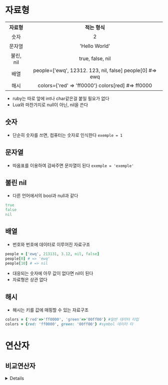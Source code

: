 # 자료형

<table style="margin:auto; width: 100%; text-size: 50px">
<tr>
<th style="text-align: center; padding: auto">
자료형
</th>
<th style="text-align: center; padding: auto">
적는 형식
</th>
</tr>
<tr>
<td style="text-align: center; padding: auto">
숫자
</td >
<td style="text-align: center; padding: auto">
2
</td>
</tr>
<tr>
<td style="text-align: center; padding: auto">
문자열
</td>
<td style="text-align: center; padding: auto">
'Hello World'
</td>
</tr>
<tr >
<td style="text-align: center; padding: auto">
불린, nil
</td>
<td style="text-align: center; padding: auto">
true, false, nil
</td>
</tr>
<tr>
<td style="text-align: center; padding: auto">
배열
</td>
<td style="text-align: center; padding: auto">
people=['ewq', 12312. 123, nil, false]
people[0] #=> ewq
</td>
</tr>
<tr>
<td style="text-align: center; padding: auto">
해시
</td>
<td style="text-align: center; padding: auto">
colors={'red' => 'ff0000'}
colors[red] #=> ff0000
</td>
</tr>
</table>

- ruby는 따로 앞에 int나 char같은걸 붙일 필요가 없다
- Lua와 마찬가지로 null이 아닌, nil을 쓴다 
## 숫자
 - 단순히 숫자를 쓰면, 컴퓨터는 숫자로 인식한다
 `exemple = 1`

## 문자열
- 따옴표를 이용하여 감싸주면 문자열이 된다
`exemple = 'exemple'`

## 불린 nil

- 다른 언어에서의 bool과 null과 같다
```ruby
true
false
nil
```

## 배열

- 번호와 번호에 데이터로 이루어진 자료구조

```ruby
people = ['ewq', 213131, 3.12, nil, false]
people[0] # => 'ewq'
people[10] # => nil
```
- 대응되는 숫자에 아무 값이 없다면 nil이 된다
- 자료형은 상관 없다

## 해시

- 해시는 키를 값에 매핑할 수 있는 자료구조 

```ruby
colors = {'red'=>'ff0000', 'green'=>'00ff00'} #일반 데이터 타입
colors = {red: 'ff0000', green: '00ff00'} #symbol 데이터 타
```
# 연산자

## 비교연산자

<details>

| **연산자 종류**  | **연산자**    | **설명**                               | **예제**                |
| ----------- | ---------- | ------------------------------------ | --------------------- |
| **산술 연산자**  | `+`        | 덧셈                                   | `a + b`               |
|             | `-`        | 뺄셈                                   | `a - b`               |
|             | `*`        | 곱셈                                   | `a * b`               |
|             | `/`        | 나눗셈                                  | `a / b`               |
|             | `%`        | 나머지                                  | `a % b`               |
|             | `**`       | 거듭제곱                                 | `a ** b`              |
| **비교 연산자**  | `==`       | 두 값이 같은지 비교                          | `a == b`              |
|             | `!=`       | 두 값이 다른지 비교                          | `a != b`              |
|             | `>`        | 크기 비교 (왼쪽이 큰 경우 참)                   | `a > b`               |
|             | `<`        | 크기 비교 (오른쪽이 큰 경우 참)                  | `a < b`               |
|             | `>=`       | 크기 비교 (왼쪽이 크거나 같은 경우 참)              | `a >= b`              |
|             | `<=`       | 크기 비교 (오른쪽이 크거나 같은 경우 참)             | `a <= b`              |
|             | `<=>`      | 비교 연산자 (왼쪽이 크면 1, 같으면 0, 오른쪽이 크면 -1) | `a <=> b`             |
|             | `===`      | case 문에서 동일한지 비교                     | `(1..10) === 5`       |
| **대입 연산자**  | `=`        | 대입                                   | `a = b`               |
|             | `+=`       | 더한 값을 대입                             | `a += b`              |
|             | `-=`       | 뺀 값을 대입                              | `a -= b`              |
|             | `*=`       | 곱한 값을 대입                             | `a *= b`              |
|             | `/=`       | 나눈 값을 대입                             | `a /= b`              |
|             | `%=`       | 나머지 값을 대입                            | `a %= b`              |
|             | `**=`      | 거듭제곱한 값을 대입                          | `a **= b`             |
| **논리 연산자**  | `&&`       | 논리 AND                               | `a && b`              |
|             | `\|`       | 논리 OR                                | `a \| b`              |
|             | `!`        | 논리 NOT                               | `!a`                  |
|             | `and`      | 논리 AND (우선 순위가 낮음)                   | `a and b`             |
|             | `or`       | 논리 OR (우선 순위가 낮음)                    | `a or b`              |
|             | `not`      | 논리 NOT (우선 순위가 낮음)                   | `not a`               |
| **비트 연산자**  | `&`        | 비트 AND                               | `a & b`               |
|             | `\|`       | 비트 OR                                | `a \| b`              |
|             | `^`        | 비트 XOR                               | `a ^ b`               |
|             | `~`        | 비트 NOT                               | `~a`                  |
|             | `<<`       | 비트 왼쪽 시프트                            | `a << b`              |
|             | `>>`       | 비트 오른쪽 시프트                           | `a >> b`              |
| **조건부 연산자** | `?:`       | 삼항 조건 연산자                            | `a ? b : c`           |
| **범위 연산자**  | `..`       | 두 값을 포함하는 범위                         | `(1..10)`             |
|             | `...`      | 끝 값을 포함하지 않는 범위                      | `(1...10)`            |
| **기타 연산자**  | `defined?` | 변수나 메소드가 정의되어 있는지 확인                 | `defined? a`          |
|             | `=~`       | 정규 표현식과 일치하는지 확인                     | `/pattern/ =~ string` |
|             | `!~`       | 정규 표현식과 일치하지 않는지 확인                  | `/pattern/ !~ string` |
